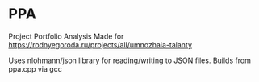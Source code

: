 # PPA
Project Portfolio Analysis
Made for https://rodnyegoroda.ru/projects/all/umnozhaia-talanty

Uses nlohmann/json library for reading/writing to JSON files.
Builds from ppa.cpp via gcc
